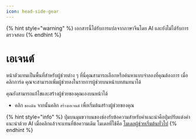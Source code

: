 ```yaml
---
icon: head-side-gear
---
```


{% hint style="warning" %}
เอกสารนี้ได้รับการแปลจากภาษาจีนโดย AI และยังไม่ได้รับการตรวจสอบ
{% endhint %}

# เอเจนต์

หน้าตัวแทนเป็นพื้นที่สำหรับผู้ช่วยต่าง ๆ ที่นี่คุณสามารถเลือกหรือค้นหาแบบจำลองที่คุณต้องการ เมื่อคลิกการ์ด คุณจะสามารถเพิ่มผู้ช่วยลงในรายการผู้ช่วยบนหน้าบทสนทนาได้

คุณยังสามารถแก้ไขและสร้างผู้ช่วยของคุณเองบนหน้าได้

* คลิก `ของฉัน` จากนั้นคลิก `สร้างเอเจนต์` เพื่อเริ่มต้นสร้างผู้ช่วยของคุณ

{% hint style="info" %}
ปุ่มบนมุมขวาบนของช่องรับข้อความสำหรับคำแนะนำคือปุ่มปรับแต่งคำแนะนำด้วย AI เมื่อคลิกแล้วจะแทนที่ข้อความเดิม โมเดลที่ใช้คือ [โมเดลผู้ช่วยเริ่มต้นทั่วไป](broken-reference)
{% endhint %}